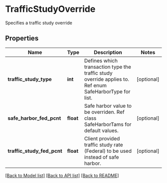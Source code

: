 # TrafficStudyOverride

Specifies a traffic study override
## Properties
Name | Type | Description | Notes
------------ | ------------- | ------------- | -------------
**traffic_study_type** | **int** | Defines which transaction type the traffic study override applies to.  Ref enum SafeHarborType for list. | [optional] 
**safe_harbor_fed_pcnt** | **float** | Safe harbor value to be overriden.  Ref class SafeHarborTams for default values. | [optional] 
**traffic_study_fed_pcnt** | **float** | Client provided traffic study rate (Federal) to be used instead of safe harbor. | [optional] 

[[Back to Model list]](../README.md#documentation-for-models) [[Back to API list]](../README.md#documentation-for-api-endpoints) [[Back to README]](../README.md)


